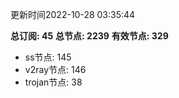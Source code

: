 更新时间2022-10-28 03:35:44

**总订阅: 45**
**总节点: 2239**
**有效节点: 329**
- ss节点: 145
- v2ray节点: 146
- trojan节点: 38
